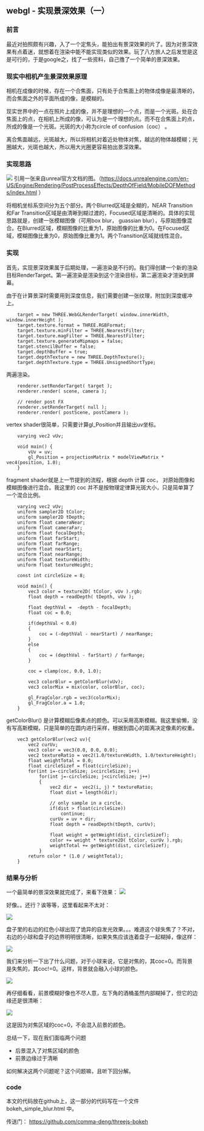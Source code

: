 ## webgl - 实现景深效果（一）

### 前言
最近对拍照颇有兴趣，入了一个定焦头，能拍出有景深效果的片了。因为对景深效果有点着迷，就想着在渲染中能不能实现类似的效果。玩了八方旅人之后发觉是这是可行的，于是google之，找了一些资料，自己撸了一个简单的景深效果。

### 现实中相机产生景深效果原理
相机在成像的时候，存在一个合焦面，只有处于合焦面上的物体成像是最清晰的，而合焦面之外的平面所成的像，是模糊的。

现实世界中的一点在照片上成的像，并不是理想的一个点，而是一个光斑。处在合焦面上的点，在相机上所成的像，可认为是一个理想的点。而不在合焦面上的点，所成的像是一个光斑。光斑的大小称为circle of confusion（coc） 。

离合焦面越远，光斑越大，所以将相机对着近处物体对焦，越远的物体越模糊；光圈越大，光斑也越大，所以用大光圈更容易拍出景深效果。

### 实现思路
![](img/dof.jpg)
引用一张来自unreal官方文档的图。（https://docs.unrealengine.com/en-US/Engine/Rendering/PostProcessEffects/DepthOfField/MobileDOFMethods/index.html ）

将相机坐标系空间分为五个部分。两个Blurred区域是全糊的，NEAR Transition和Far Transition区域是由清晰到糊过渡的，Focused区域是清晰的。具体的实现思路就是，创建一张模糊图像（可用box blur， guassian blur），与原始图像混合。在Blurred区域，模糊图像的比重为1，原始图像的比重为0。在Focused区域，模糊图像比重为0，原始图像比重为1。两个Transition区域就线性混合。

### 实现
首先，实现景深效果属于后期处理，一遍渲染是不行的。我们得创建一个新的渲染目标RenderTarget。第一遍渲染是渲染到这个渲染目标，第二遍渲染才渲染到屏幕。

由于在计算景深时需要用到深度信息，我们需要创建一张纹理，附加到深度缓冲上。

```
    target = new THREE.WebGLRenderTarget( window.innerWidth, window.innerHeight );
    target.texture.format = THREE.RGBFormat;
    target.texture.minFilter = THREE.NearestFilter;
    target.texture.magFilter = THREE.NearestFilter;
    target.texture.generateMipmaps = false;
    target.stencilBuffer = false;
    target.depthBuffer = true;
    target.depthTexture = new THREE.DepthTexture();
    target.depthTexture.type = THREE.UnsignedShortType;
```

两遍渲染。
```
    renderer.setRenderTarget( target );
    renderer.render( scene, camera );

    // render post FX
    renderer.setRenderTarget( null );
    renderer.render( postScene, postCamera );
```

vertex shader很简单，只需要计算gl_Position并且输出uv坐标。
```
    varying vec2 vUv;

    void main() {
        vUv = uv;
        gl_Position = projectionMatrix * modelViewMatrix * vec4(position, 1.0);
    }
```

fragment shader就是上一节提到的流程，根据 depth 计算 coc， 对原始图像和模糊图像进行混合。我这里的 coc 并不是按物理定律算光斑大小，只是简单算了一个混合比例。
```
    varying vec2 vUv;
    uniform sampler2D tColor;
    uniform sampler2D tDepth;
    uniform float cameraNear;
    uniform float cameraFar;
    uniform float focalDepth; 
    uniform float farStart;  
    uniform float farRange;
    uniform float nearStart;
    uniform float nearRange;
    uniform float textureWidth;
    uniform float textureHeight;

    const int circleSize = 8;

    void main() {
        vec3 color = texture2D( tColor, vUv ).rgb;
        float depth = readDepth( tDepth, vUv );

        float depthVal =  -depth - focalDepth;
        float coc = 0.0;

        if(depthVal < 0.0)
        {
            coc = (-depthVal - nearStart) / nearRange;
        }
        else
        {
            coc = (depthVal - farStart) / farRange;
        }

        coc = clamp(coc, 0.0, 1.0);

        vec3 colorBlur = getColorBlur(vUv);                
        vec3 colorMix = mix(color, colorBlur, coc);

        gl_FragColor.rgb = vec3(colorMix);
        gl_FragColor.a = 1.0;
    }
```
getColorBlur() 是计算模糊后像素点的颜色。可以采用高斯模糊。我这里偷懒，没有写高斯模糊，只是简单的在圆内进行采样，根据到圆心的距离决定像素的权重。
```
    vec3 getColorBlur(vec2 uv){
        vec2 curUv;
        vec3 color = vec3(0.0, 0.0, 0.0);
        vec2 textureRatio = vec2(1.0/textureWidth, 1.0/textureHeight);
        float weightTotal = 0.0;
        float circleSizef = float(circleSize);
        for(int i=-circleSize; i<circleSize; i++)
            for(int j=-circleSize; j<circleSize; j++)
            {
                vec2 dir =  vec2(i, j) * textureRatio;
                float dist = length(dir);

                // only sample in a circle.
                if(dist > float(circleSize))
                    continue;
                curUv = uv + dir;
                float depth = readDepth(tDepth, curUv);
                
                float weight = getWeight(dist, circleSizef);
                color += weight * texture2D( tColor, curUv ).rgb;
                weightTotal += getWeight(dist, circleSizef);
            }
        return color * (1.0 / weightTotal);
    }
```
### 结果与分析

一个最简单的景深效果就完成了，来看下效果：
![](img/problem.png)

好像。。还行？诶等等，这里看起来不太对：

![](img/problem_scale.png)

盘子里的右边的红色小球出现了诡异的自发光效果。。。难道这个球失焦了？不对，右边的小球和盘子的边界明明很清晰，如果失焦应该连着盘子一起糊掉，像这样：

![](img/out_of_focus.png)


我们来分析一下出了什么问题，对于小球来说，它是对焦的，其coc=0。而背景是失焦的，其coc!=0。这样，背景就会融入小球的颜色。

![](img/problem_scale2.png)

再仔细看看，前景模糊好像也不尽人意，左下角的酒桶虽然内部糊掉了，但它的边缘还是很清晰：

![](img/hard_border.png)

这是因为对焦区域的coc=0，不会混入前景的颜色。

总结一下，现在我们面临两个问题
- 后景混入了对焦区域的颜色
- 前景边缘过于清晰 


如何解决这两个问题呢？这个问题嘛，且听下回分解。

### code
本文的代码放在github上，这一部分的代码写在一个文件 bokeh_simple_blur.html 中。

传送门：
https://github.com/comma-deng/threejs-bokeh
